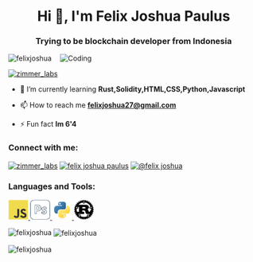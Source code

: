 <h1 align="center">Hi 👋, I'm Felix Joshua Paulus</h1>
<h3 align="center">Trying to be blockchain developer from Indonesia</h3>
<img align="right" alt="Coding" width="400" src="https://i.pinimg.com/originals/70/a7/84/70a784a58db1f5a8249209a798bd4dee.gif">

<p align="left"> <img src="https://komarev.com/ghpvc/?username=felixjoshua&label=Profile%20views&color=0e75b6&style=flat" alt="felixjoshua" /> </p>

<p align="left"> <a href="https://twitter.com/zimmer_labs" target="blank"><img src="https://img.shields.io/twitter/follow/zimmer_labs?logo=twitter&style=for-the-badge" alt="zimmer_labs" /></a> </p>

- 🌱 I’m currently learning **Rust,Solidity,HTML,CSS,Python,Javascript**

- 📫 How to reach me **felixjoshua27@gmail.com**

- ⚡ Fun fact **Im 6'4**

<h3 align="left">Connect with me:</h3>
<p align="left">
<a href="https://twitter.com/zimmer_labs" target="blank"><img align="center" src="https://raw.githubusercontent.com/rahuldkjain/github-profile-readme-generator/master/src/images/icons/Social/twitter.svg" alt="zimmer_labs" height="30" width="40" /></a>
<a href="https://linkedin.com/in/felix joshua paulus" target="blank"><img align="center" src="https://raw.githubusercontent.com/rahuldkjain/github-profile-readme-generator/master/src/images/icons/Social/linked-in-alt.svg" alt="felix joshua paulus" height="30" width="40" /></a>
<a href="https://medium.com/@felixjoshua" target="blank"><img align="center" src="https://raw.githubusercontent.com/rahuldkjain/github-profile-readme-generator/master/src/images/icons/Social/medium.svg" alt="@felix joshua" height="30" width="40" /></a>
</p>

<h3 align="left">Languages and Tools:</h3>
<p align="left"> <a href="https://developer.mozilla.org/en-US/docs/Web/JavaScript" target="_blank" rel="noreferrer"> <img src="https://raw.githubusercontent.com/devicons/devicon/master/icons/javascript/javascript-original.svg" alt="javascript" width="40" height="40"/> </a> <a href="https://www.photoshop.com/en" target="_blank" rel="noreferrer"> <img src="https://raw.githubusercontent.com/devicons/devicon/master/icons/photoshop/photoshop-line.svg" alt="photoshop" width="40" height="40"/> </a> <a href="https://www.python.org" target="_blank" rel="noreferrer"> <img src="https://raw.githubusercontent.com/devicons/devicon/master/icons/python/python-original.svg" alt="python" width="40" height="40"/> </a> <a href="https://www.rust-lang.org" target="_blank" rel="noreferrer"> <img src="https://raw.githubusercontent.com/devicons/devicon/master/icons/rust/rust-plain.svg" alt="rust" width="40" height="40"/> </a> </p>

<p><img align="left" src="https://github-readme-stats.vercel.app/api/top-langs?username=felixjoshua&show_icons=true&locale=en&layout=compact" alt="felixjoshua" /></p>

<p>&nbsp;<img align="center" src="https://github-readme-stats.vercel.app/api?username=felixjoshua&show_icons=true&locale=en" alt="felixjoshua" /></p>

<p><img align="center" src="https://github-readme-streak-stats.herokuapp.com/?user=felixjoshua&" alt="felixjoshua" /></p>
